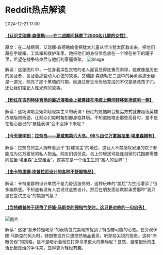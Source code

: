 # Reddit热点解读
2024-12-21 17:00

#### [【认识艾瑞娜·森德勒——在二战期间拯救了2500名儿童的女性】](https://www.reddit.com/r/Damnthatsinteresting/comments/1hj3xty/meet_irena_sendler_the_woman_who_saved_2500/)
原文：在二战期间，艾瑞娜·森德勒偷偷把犹太儿童从华沙犹太区救出来，把他们藏在手提箱、工具箱和救护车里。她把他们的身份信息放在一个埋在树下的罐子里，希望在战争结束后与他们的家庭重聚。
![image](https://i.redd.it/i4moj5v7a58e1.jpeg)

解读：这张图片中，一位身着深色衣物的老人面容显得庄重而肃穆，她就像是历史的见证者，见证着那些动人心弦的故事。艾瑞娜·森德勒在二战中的英勇事迹无疑是一道光，照亮了那个黑暗的时期。她通过冒生命危险完成的不仅是拯救孩子们，还让我们铭记人性光辉的故事。

#### [【粉红在吉列特体育场的最近演唱会上被悬挂在电缆上瞬间转移到场馆另一侧】](https://www.reddit.com/r/interestingasfuck/comments/1hj2wrd/pink_being_transported_to_other_side_of_arena_in/)

解读：这场演唱会宛如超现实主义的表演！粉红的炫酷舞台搬运方式就像超级英雄浓缩版的奇迹，让观众们每时每刻都身临其境。不知道她唱出那些高音时，是不是在担心自己的“悬挂表演”会不会掉下来呢？

#### [【今天我学到：拉奈岛——夏威夷第六大岛，98%由亿万富翁拉里·埃里森拥有】](https://www.reddit.com/r/todayilearned/comments/1hj01l6/til_that_lanai_the_sixth_largest_hawaiian_island/)

解读：拉奈岛的主人拥有着近乎“封建领主”的地位，这让人不禁感叹家里的院子都能成为亿万富翁的私人物品。网友们调侃说，岛上的居民可能连自家的花园都需要向拉里·埃里森“上交租金”，这实在是一个活生生的“富人的世界”！

#### [【由卡特里娜·坎普拉尼设计的各种不舒服物品】](https://www.reddit.com/r/interesting/comments/1hizvt8/the_uncomfortable_various_objects_designed_by/)

解读：卡特里娜的设计果然不是为舒适服务的，这种玩味的“尴尬”为生活增添了很多幽默感。不知道有没有人尝试过这些设计，然后在朋友面前默默承受那种“我只是在尝试生活”的尴尬气氛？

#### [【当特朗普终于厌倦了伊隆·马斯克的颐指气使时，这只是对他的一句忠告】](https://www.reddit.com/r/AdviceAnimals/comments/1hiysk0/just_a_word_of_advice_to_trump_when_he_finally/)
![图片](https://i.redd.it/a7didty3r38e1.jpeg)

解读：这张“凯米特蛙喝茶”的表情包完美地捕捉到了特朗普可能的心态。在旁观伊隆·马斯克的风头时，特朗普或许只想悠然地品着茶，听那些尖锐的指责。这种“冷眼旁观”的策略，是不是暗示着他在打算寻求更大的棋局呢？显然，自带配乐的生活比起政治的争斗来，显得更为轻松有趣。